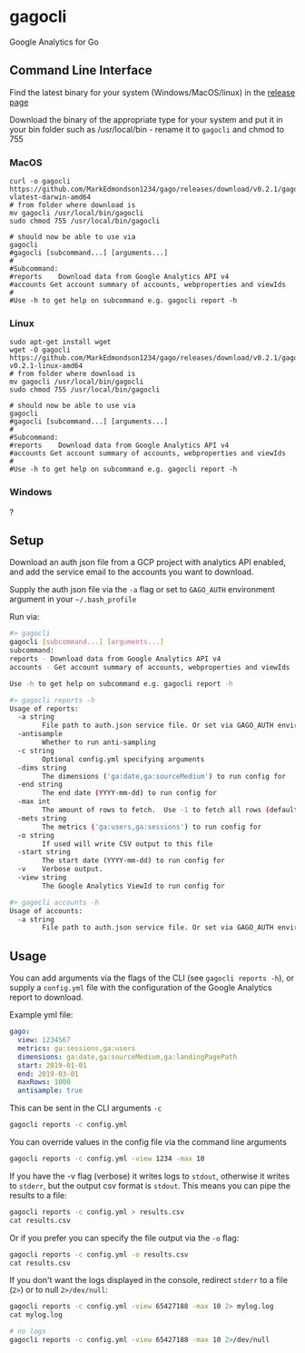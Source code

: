 # gagocli
Google Analytics for Go

## Command Line Interface

Find the latest binary for your system (Windows/MacOS/linux) in the [release page](https://github.com/MarkEdmondson1234/gago/releases)

Download the binary of the appropriate type for your system and put it in your bin folder such as /usr/local/bin - rename it to `gagocli` and chmod to 755

### MacOS

```
curl -o gagocli https://github.com/MarkEdmondson1234/gago/releases/download/v0.2.1/gagocli-vlatest-darwin-amd64
# from folder where download is
mv gagocli /usr/local/bin/gagocli
sudo chmod 755 /usr/local/bin/gagocli

# should now be able to use via
gagocli
#gagocli [subcommand...] [arguments...]
#
#Subcommand:
#reports	Download data from Google Analytics API v4
#accounts Get account summary of accounts, webproperties and viewIds
#
#Use -h to get help on subcommand e.g. gagocli report -h
```

### Linux

```
sudo apt-get install wget
wget -O gagocli https://github.com/MarkEdmondson1234/gago/releases/download/v0.2.1/gagocli-v0.2.1-linux-amd64
# from folder where download is
mv gagocli /usr/local/bin/gagocli
sudo chmod 755 /usr/local/bin/gagocli

# should now be able to use via
gagocli
#gagocli [subcommand...] [arguments...]
#
#Subcommand:
#reports	Download data from Google Analytics API v4
#accounts Get account summary of accounts, webproperties and viewIds
#
#Use -h to get help on subcommand e.g. gagocli report -h
```


### Windows

?
 
## Setup

Download an auth json file from a GCP project with analytics API enabled, and add the service email to the accounts you want to download.

Supply the auth json file via the `-a` flag or set to `GAGO_AUTH` environment argument in your `~/.bash_profile`

Run via:

```sh
#> gagocli
gagocli [subcommand...] [arguments...]
subcommand:
reports	- Download data from Google Analytics API v4
accounts - Get account summary of accounts, webproperties and viewIds

Use -h to get help on subcommand e.g. gagocli report -h

#> gagocli reports -h
Usage of reports:
  -a string
    	File path to auth.json service file. Or set via GAGO_AUTH environment argument
  -antisample
    	Whether to run anti-sampling
  -c string
    	Optional config.yml specifying arguments
  -dims string
    	The dimensions ('ga:date,ga:sourceMedium') to run config for
  -end string
    	The end date (YYYY-mm-dd) to run config for
  -max int
    	The amount of rows to fetch.  Use -1 to fetch all rows (default 1000)
  -mets string
    	The metrics ('ga:users,ga:sessions') to run config for
  -o string
    	If used will write CSV output to this file
  -start string
    	The start date (YYYY-mm-dd) to run config for
  -v	Verbose output.
  -view string
    	The Google Analytics ViewId to run config for

#> gagocli accounts -h
Usage of accounts:
  -a string
    	File path to auth.json service file. Or set via GAGO_AUTH environment argument
```


## Usage

You can add arguments via the flags of the CLI (see `gagocli reports -h`), or supply a `config.yml` file with the configuration of the Google Analytics report to download.

Example yml file:

```yml
gago:
  view: 1234567
  metrics: ga:sessions,ga:users
  dimensions: ga:date,ga:sourceMedium,ga:landingPagePath
  start: 2019-01-01
  end: 2019-03-01
  maxRows: 1000
  antisample: true
```

This can be sent in the CLI arguments `-c`

```bash
gagocli reports -c config.yml
```

You can override values in the config file via the command line arguments

```bash
gagocli reports -c config.yml -view 1234 -max 10
```

If you have the -v flag (verbose) it writes logs to `stdout`, otherwise it writes to `stderr`, but the output csv format is `stdout`.  This means you can pipe the results to a file:

```bash
gagocli reports -c config.yml > results.csv
cat results.csv
```

Or if you prefer you can specify the file output via the `-o` flag:

```bash
gagocli reports -c config.yml -o results.csv
cat results.csv
```

If you don't want the logs displayed in the console, redirect `stderr` to a file (`2>`) or to null `2>/dev/null`:

```bash
gagocli reports -c config.yml -view 65427188 -max 10 2> mylog.log
cat mylog.log

# no logs
gagocli reports -c config.yml -view 65427188 -max 10 2>/dev/null
```
